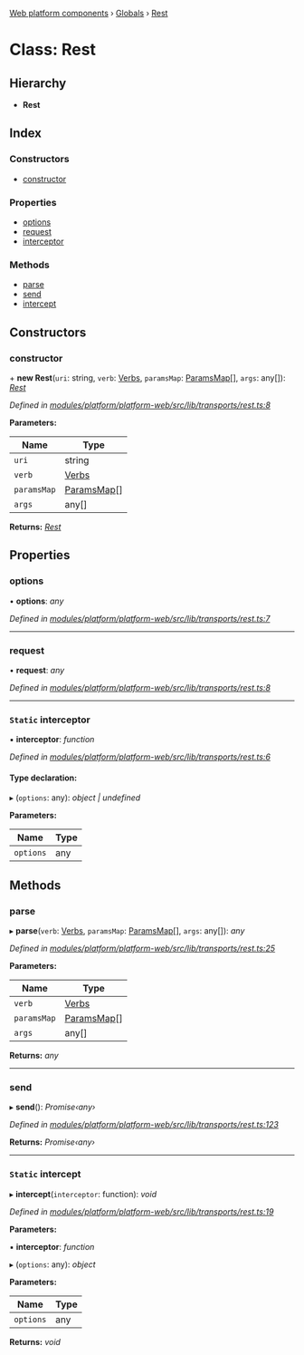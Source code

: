 [Web platform components](../README.md) › [Globals](../globals.md) › [Rest](rest.md)

# Class: Rest

## Hierarchy

* **Rest**

## Index

### Constructors

* [constructor](rest.md#constructor)

### Properties

* [options](rest.md#options)
* [request](rest.md#request)
* [interceptor](rest.md#static-interceptor)

### Methods

* [parse](rest.md#parse)
* [send](rest.md#send)
* [intercept](rest.md#static-intercept)

## Constructors

###  constructor

\+ **new Rest**(`uri`: string, `verb`: [Verbs](../enums/verbs.md), `paramsMap`: [ParamsMap](paramsmap.md)[], `args`: any[]): *[Rest](rest.md)*

*Defined in [modules/platform/platform-web/src/lib/transports/rest.ts:8](https://github.com/nodulusteam/methodus.dev/blob/8d1d711/modules/platform/platform-web/src/lib/transports/rest.ts#L8)*

**Parameters:**

Name | Type |
------ | ------ |
`uri` | string |
`verb` | [Verbs](../enums/verbs.md) |
`paramsMap` | [ParamsMap](paramsmap.md)[] |
`args` | any[] |

**Returns:** *[Rest](rest.md)*

## Properties

###  options

• **options**: *any*

*Defined in [modules/platform/platform-web/src/lib/transports/rest.ts:7](https://github.com/nodulusteam/methodus.dev/blob/8d1d711/modules/platform/platform-web/src/lib/transports/rest.ts#L7)*

___

###  request

• **request**: *any*

*Defined in [modules/platform/platform-web/src/lib/transports/rest.ts:8](https://github.com/nodulusteam/methodus.dev/blob/8d1d711/modules/platform/platform-web/src/lib/transports/rest.ts#L8)*

___

### `Static` interceptor

▪ **interceptor**: *function*

*Defined in [modules/platform/platform-web/src/lib/transports/rest.ts:6](https://github.com/nodulusteam/methodus.dev/blob/8d1d711/modules/platform/platform-web/src/lib/transports/rest.ts#L6)*

#### Type declaration:

▸ (`options`: any): *object | undefined*

**Parameters:**

Name | Type |
------ | ------ |
`options` | any |

## Methods

###  parse

▸ **parse**(`verb`: [Verbs](../enums/verbs.md), `paramsMap`: [ParamsMap](paramsmap.md)[], `args`: any[]): *any*

*Defined in [modules/platform/platform-web/src/lib/transports/rest.ts:25](https://github.com/nodulusteam/methodus.dev/blob/8d1d711/modules/platform/platform-web/src/lib/transports/rest.ts#L25)*

**Parameters:**

Name | Type |
------ | ------ |
`verb` | [Verbs](../enums/verbs.md) |
`paramsMap` | [ParamsMap](paramsmap.md)[] |
`args` | any[] |

**Returns:** *any*

___

###  send

▸ **send**(): *Promise‹any›*

*Defined in [modules/platform/platform-web/src/lib/transports/rest.ts:123](https://github.com/nodulusteam/methodus.dev/blob/8d1d711/modules/platform/platform-web/src/lib/transports/rest.ts#L123)*

**Returns:** *Promise‹any›*

___

### `Static` intercept

▸ **intercept**(`interceptor`: function): *void*

*Defined in [modules/platform/platform-web/src/lib/transports/rest.ts:19](https://github.com/nodulusteam/methodus.dev/blob/8d1d711/modules/platform/platform-web/src/lib/transports/rest.ts#L19)*

**Parameters:**

▪ **interceptor**: *function*

▸ (`options`: any): *object*

**Parameters:**

Name | Type |
------ | ------ |
`options` | any |

**Returns:** *void*
